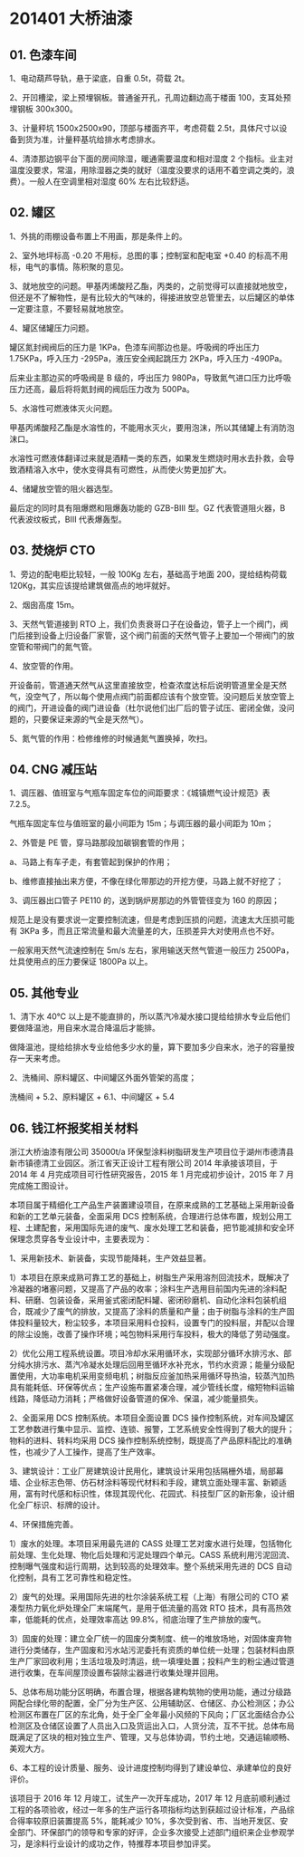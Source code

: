 # 201401 大桥油漆

## 01. 色漆车间

1、电动葫芦导轨，悬于梁底，自重 0.5t，荷载 2t。

2、开凹槽梁，梁上预埋钢板。普通釜开孔，孔周边翻边高于楼面 100，支耳处预埋钢板 300x300。

3、计量秤坑 1500x2500x90，顶部与楼面齐平，考虑荷载 2.5t，具体尺寸以设备到货为准，计量秤基坑给排水考虑排水。

4、清漆那边钢平台下面的房间除湿，暖通需要温度和相对湿度 2 个指标。业主对温度没要求，常温，用除湿器之类的就好（温度没要求的话用不着空调之类的，浪费）。一般人在空调里相对湿度 60% 左右比较舒适。

## 02. 罐区

1、外挑的雨棚设备布置上不用画，那是条件上的。

2、室外地坪标高 -0.20 不用标，总图的事；控制室和配电室 +0.40 的标高不用标，电气的事情。陈积聚的意见。

3、就地放空的问题。甲基丙烯酸羟乙酯，丙类的，之前觉得可以直接就地放空，但还是不了解物性，是有比较大的气味的，得接进放空总管里去，以后罐区的单体一定要注意，不要轻易就地放空。

4、罐区储罐压力问题。

罐区氮封阀阀后的压力是 1KPa，色漆车间那边也是。呼吸阀的呼出压力 1.75KPa，呼入压力 -295Pa，液压安全阀起跳压力 2KPa，呼入压力 -490Pa。

后来业主那边买的呼吸阀是 B 级的，呼出压力 980Pa，导致氮气进口压力比呼吸压力还高，最后将将氮封阀的阀后压力改为 500Pa。

5、水溶性可燃液体灭火问题。

甲基丙烯酸羟乙酯是水溶性的，不能用水灭火，要用泡沫，所以其储罐上有消防泡沫口。

水溶性可燃液体翻译过来就是酒精一类的东西，如果发生燃烧时用水去扑救，会导致酒精溶入水中，使水变得具有可燃性，从而使火势更加扩大。

4、储罐放空管的阻火器选型。

最后定的同时具有阻爆燃和阻爆轰功能的 GZB-BIII 型。GZ 代表管道阻火器，B 代表波纹板式，BIII 代表爆轰型。

## 03. 焚烧炉 CTO

1、旁边的配电柜比较轻，一般 100Kg 左右，基础高于地面 200，提给结构荷载 120Kg，其实应该提给建筑做高点的地坪就好。

2、烟囱高度 15m。

3、天然气管道接到 RTO 上，我们负责衰哥口子在设备边，管子上一个阀门，阀门后接到设备上归设备厂家管，这个阀门前面的天然气管子上要加一个带阀门的放空管和带阀门的氮气管。

4、放空管的作用。

开设备前，管道通天然气从这里直接放空，检查浓度达标后说明管道里全是天然气，没空气了，所以每个使用点阀门前面都应该有个放空管。没问题后关放空管上的阀门，开进设备的阀门进设备（杜尔说他们出厂后的管子试压、密闭全做，没问题的，只要保证来源的气全是天然气）。

5、氮气管的作用：检修维修的时候通氮气置换掉，吹扫。

## 04. CNG 减压站

1、调压器、值班室与气瓶车固定车位的间距要求：《城镇燃气设计规范》表 7.2.5。

气瓶车固定车位与值班室的最小间距为 15m；与调压器的最小间距为 10m；

2、外管是 PE 管，穿马路那段加碳钢套管的作用；

a、马路上有车子走，有套管起到保护的作用；

b、维修直接抽出来方便，不像在绿化带那边的开挖方便，马路上就不好挖了；

3、调压器出口管子 PE110 的，送到锅炉房那边的外管管径变为 160 的原因；

规范上是没有要求说一定要控制流速，但是考虑到压损的问题，流速太大压损可能有 3KPa 多，而且正常流量和最大流量差的大，压损差异大对使用点也不好。

一般家用天然气流速控制在 5m/s 左右，家用输送天然气管道一般压力 2500Pa，灶具使用点的压力要保证 1800Pa 以上。

## 05. 其他专业

1、清下水 40℃ 以上是不能直排的，所以蒸汽冷凝水接口提给给排水专业后他们要做降温池，用自来水混合降温后才能排。

做降温池，提给给排水专业给他多少水的量，算下要加多少自来水，池子的容量按存一天来考虑。

2、洗桶间、原料罐区、中间罐区外面外管架的高度；

洗桶间 + 5.2、原料罐区 + 6.1、中间罐区 + 5.4

## 06. 钱江杯报奖相关材料

浙江大桥油漆有限公司 35000t/a 环保型涂料树脂研发生产项目位于湖州市德清县新市镇德清工业园区。浙江省天正设计工程有限公司 2014 年承接该项目，于 2014 年 4 月完成项目可行性研究报告，2015 年 1 月完成初步设计，2015 年 7 月完成施工图设计。

本项目属于精细化工产品生产装置建设项目，在原来成熟的工艺基础上采用新设备和新的工艺单元装备，全面采用 DCS 控制系统，合理进行总体布置，规划公用工程、土建配套，采用国际先进的废气、废水处理工艺和装备，把节能减排和安全环保理念贯穿各专业设计中，主要表现为：

1、采用新技术、新装备，实现节能降耗，生产效益显著。

1）本项目在原来成熟可靠工艺的基础上，树脂生产采用溶剂回流技术，既解决了冷凝器的堵塞问题，又提高了产品的收率；涂料生产选用目前国内先进的涂料配料、研磨、包装设备，采用釜式密闭配料罐、密闭砂磨机、自动化涂料包装机组合，既减少了废气的排放，又提高了涂料的质量和产量；由于树脂与涂料的生产固体投料量较大，粉尘较多，本项目采用料仓投料，设置专门的投料层，并配以合理的除尘设施，改善了操作环境；吨包物料采用行车投料，极大的降低了劳动强度。

2）优化公用工程系统设置。项目冷却水采用循环水，实现部分循环水排污水、部分纯水排污水、蒸汽冷凝水处理后回用至循环水补充水，节约水资源；能量分级配置使用，大功率电机采用变频电机；树脂反应釜加热采用循环导热油，较蒸汽加热具有能耗低、环保等优点；生产设施布置紧凑合理，减少管线长度，缩短物料运输线路，降低动力消耗；严格做好设备管道的保冷、保温，减少能量损失。

2、全面采用 DCS 控制系统。本项目全面设置 DCS 操作控制系统，对车间及罐区工艺参数进行集中显示、监控、连锁、报警，工艺系统安全性得到了极大的提升；物料的进料、转料均采用 DCS 操作控制系统控制，既提高了产品原料配比的准确性，也减少了人工操作，提高了生产效率。

3、建筑设计：工业厂房建筑设计民用化，建筑设计采用包括隔栅外墙，局部幕墙、企业标志色带、仿石材涂料等现代材料和手段，建筑立面处理丰富、新颖适用，富有时代感和标识性，体现其现代化、花园式、科技型厂区的新形象，设计细化全厂标识、标牌的设计。

4、环保措施完善。

1）废水的处理。本项目采用最先进的 CASS 处理工艺对废水进行处理，包括物化前处理、生化处理、物化后处理和污泥处理四个单元。CASS 系统利用污泥回流、控制曝气强度和运行周期，达到较高的处理效率。整个系统采用先进的 DCS 自动化控制，具有工艺可靠性和稳定性。

2）废气的处理。采用国际先进的杜尔涂装系统工程（上海）有限公司的 CTO 紧凑型热力氧化炉处理全厂末端尾气，是用于低流量的高效 RTO 技术，具有高热效率，低能耗的优点，处理效率高达 99.8%，彻底治理了生产排放的废气。

3）固废的处理：建立全厂统一的固废分类制度、统一的堆放场地，对固体废弃物进行分类储存，生产固废和污水站污泥委托有资质的单位统一处理；包装材料由原生产厂家回收利用；生活垃圾及时清运，统一填埋处置；投料产生的粉尘通过管道进行收集，在车间屋顶设置布袋除尘器进行收集处理并回用。

5、总体布局功能分区明确，布置合理，根据各建构筑物的使用功能，通过分级路网配合绿化带的配置，全厂分为生产区、公用辅助区、仓储区、办公检测区；办公检测区布置在厂区的东北角，处于全厂全年最小风频的下风向；厂区北面结合办公检测区及仓储区设置了人员出入口及货运出入口，人货分流，互不干扰。总体布局既满足了区块的相对独立生产、管理，又与总体协调，节约土地，交通运输顺畅、美观大方。

6、本工程的设计质量、服务、设计进度控制均得到了建设单位、承建单位的良好评价。

该项目于 2016 年 12 月竣工，试生产一次开车成功，2017 年 12 月底前顺利通过工程的各项验收，经过一年多的生产运行各项指标均达到获超过设计标准，产品综合得率较原旧装置提高 5%，能耗减少 10%，多次受到省、市、当地开发区、安全部门、环保部门的领导和专家的好评，企业多次接受上述部门组织来企业参观学习，是涂料行业设计的成功之作，特推荐本项目参加评奖。

